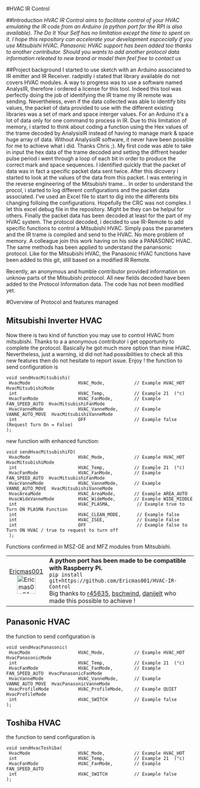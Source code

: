 
#HVAC IR Control

##Introduction
*HVAC IR Control aims to facilitate control of your HVAC emulating the IR code from an Arduino (a python port for the RPI is also available). The Do It Your Self has no limitation except the time to spent on it. I hope this repository can accelerate your development espcecially if you use Mitsubishi HVAC. Panasonic HVAC support has been added too thanks to another contributor. Should you wants to add another protocol data information releated to new brand or model then feel free to contact us*

##Project background
I started to use sketch with an Arduino associated to IR emitter and IR Receiver. radpidly i stated that library available do not covers HVAC modules. A way to progress was to use a software named AnalysIR, therefore i ordered a license for this tool. Indeed this tool was perfectly doing the job of identifying the IR trame my IR remote was sending. Nevertheless, even if the data collected was able to identify bits values, the packet of data provided to use with the different existing libraries was a set of mark and space interger values. For an Arduino it's a lot of data only for one command to process in IR. Due to this limitation of memory, i started to think about coding a function using the Hex values of the trame decoded by AnalysisIR instead of having to manage mark & space huge array of data. Without AnalysisIR software, it never have been possible for me to achieve what i did. Thanks Chris ;). 
My first code was able to take in input the hex data of the trame decoded and setting the diffrent header pulse period i went through a loop of each bit in order to produce the correct mark and space sequences. I identified quickly that the packet of data was in fact a specific packet data sent twice. After this dicovery i started to look at the values of the data from this packet. I was entering in the reverse engineering of the Mitsubishi trame... In order to understand the procol, i started to log different configurations and the packet data associated. I've used an Excel file to start to dig into the differents bits changing folloing the configurations. Hopefully the CRC was not  complex. I let this excel debug file in the repository. Might be they can be helpul for others.
Finally the packet data has been decoded at least for the part of my HVAC system. 
The protocol decoded, i decided to use IR-Remote to add specific functions to control a Mitsubishi HVAC. Simply pass the parameters and the IR trame is compiled and send to the HVAC. No more problem of memory. A colleague join this work having on his side a PANASONIC HVAC. The same methods has been applied to understand the panansonic protocol. Like for the Mitsubishi HVAC, the Panasonic HVAC functions have been added to this git, still based on a modified IR Remote.

Recently, an anonymous and humble contributor provided information on unknow parts of the Mitsubishi protocol. All new fields decoded have been added to the Protocol Information data. The code has not been modified yet. 

#Overview of Protocol and features managed
## Mitsubishi Inverter HVAC
Now there is two kind of function you may use to control HVAC from mitsubishi. Thanks to a a anonymous contributor i get opportunity to complete the protocol. Basically he got much more option than mine HVAC. Nevertheless, just a warning, id did not had possibilities to check all this new features then do not hesitate to report issue. Enjoy !
the function to send configuration is
```
void sendHvacMitsubishi(
 HvacMode                  HVAC_Mode,           // Example HVAC_HOT  HvacMitsubishiMode
 int                       HVAC_Temp,           // Example 21  (°c)
 HvacFanMode               HVAC_FanMode,        // Example FAN_SPEED_AUTO  HvacMitsubishiFanMode
 HvacVanneMode             HVAC_VanneMode,      // Example VANNE_AUTO_MOVE  HvacMitsubishiVanneMode
 int                       OFF                  // Example false (Request Turn On = False)
);
```
new function with enhanced function:
```
void sendHvacMitsubishiFD(
 HvacMode                  HVAC_Mode,           // Example HVAC_HOT  HvacMitsubishiMode
 int                       HVAC_Temp,           // Example 21  (°c)
 HvacFanMode               HVAC_FanMode,        // Example FAN_SPEED_AUTO  HvacMitsubishiFanMode
 HvacVanneMode             HVAC_VanneMode,      // Example VANNE_AUTO_MOVE  HvacMitsubishiVanneMode
 HvacAreaMode              HVAC_AreaMode,       // Example AREA_AUTO
 HvacWideVanneMode         HVAC_WideMode,       // Example WIDE_MIDDLE
 int                       HVAC_PLASMA,          // Example true to Turn ON PLASMA Function
 int                       HVAC_CLEAN_MODE,      // Example false 
 int                       HVAC_ISEE,            // Example False
 int                       OFF                   // Example false to Turn ON HVAC / true to request to turn off
 );
```
Functions confirmed in MSZ-GE and MFZ modules from Mitsubishi.

<table>
    <tbody>
        <tr>
            <td align="center">
            <a href="https://github.com/Ericmas001" target="_blank">
            Ericmas001 <br />
            <img src="https://avatars1.githubusercontent.com/u/11448087?v=3&s=80" alt="Ericmas001" width=50 />
            </a>
            </td>
            <td align="left">
                <div class="nuget-badge">
                    <b>A python port has been made to be compatible with Raspberry Pi.</b> <br />
                    <code>pip install git+https://github.com/Ericmas001/HVAC-IR-Control</code> <br />
                    Big thanks to <a href="https://github.com/r45635" target="_blank">r45635</a>, <a href="https://github.com/bschwind" target="_blank">bschwind</a>, <a href="https://github.com/r45635" target="_blank">danijelt</a> who made this possible to achieve !
                </div>
            </td>
        </tr>
    </tbody>
</table>

## Panasonic HVAC

the function to send configuration is
```
void sendHvacPanasonic(
 HvacMode                  HVAC_Mode,           // Example HVAC_HOT  HvacPanasonicMode
 int                       HVAC_Temp,           // Example 21  (°c)
 HvacFanMode               HVAC_FanMode,        // Example FAN_SPEED_AUTO  HvacPanasonicFanMode
 HvacVanneMode             HVAC_VanneMode,      // Example VANNE_AUTO_MOVE  HvacPanasonicVanneMode
 HvacProfileMode           HVAC_ProfileMode,    // Example QUIET HvacProfileMode
 int                       HVAC_SWITCH          // Example false
);
```
## Toshiba HVAC

the function to send configuration is
```
void sendHvacToshiba(
 HvacMode                  HVAC_Mode,           // Example HVAC_HOT  
 int                       HVAC_Temp,           // Example 21  (°c)
 HvacFanMode               HVAC_FanMode,        // Example FAN_SPEED_AUTO  
 int                       HVAC_SWITCH          // Example false
);
```
